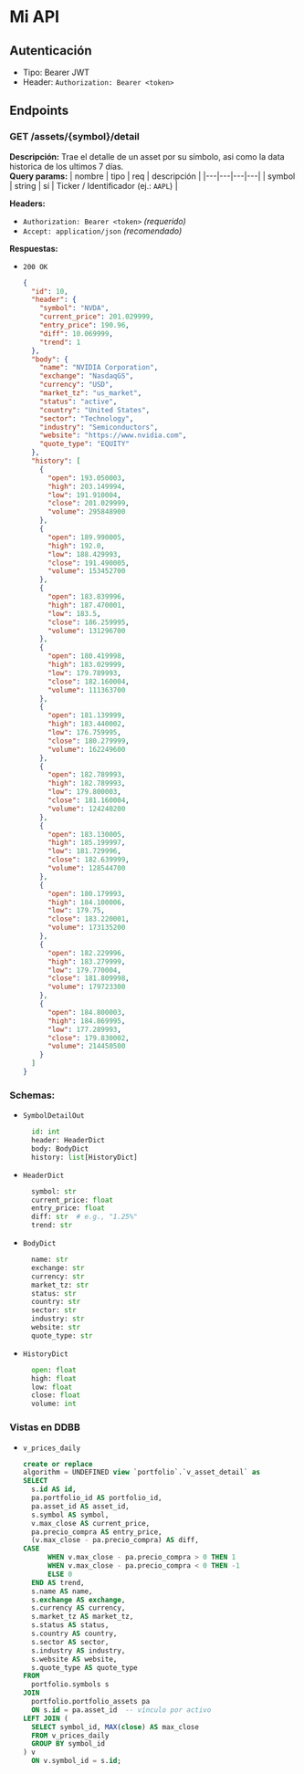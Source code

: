# Mi API

## Autenticación

- Tipo: Bearer JWT
- Header: `Authorization: Bearer <token>`

## Endpoints

### GET /assets/{symbol}/detail

**Descripción:** Trae el detalle de un asset por su símbolo, asi como la data historica de los ultimos 7 días.  
**Query params:**
| nombre | tipo | req | descripción |
|---|---|---|---|
| symbol | string | sí | Ticker / Identificador (ej.: `AAPL`) |

**Headers:**

- `Authorization: Bearer <token>` _(requerido)_
- `Accept: application/json` _(recomendado)_

**Respuestas:**

- `200 OK`
  ```json
  {
    "id": 10,
    "header": {
      "symbol": "NVDA",
      "current_price": 201.029999,
      "entry_price": 190.96,
      "diff": 10.069999,
      "trend": 1
    },
    "body": {
      "name": "NVIDIA Corporation",
      "exchange": "NasdaqGS",
      "currency": "USD",
      "market_tz": "us_market",
      "status": "active",
      "country": "United States",
      "sector": "Technology",
      "industry": "Semiconductors",
      "website": "https://www.nvidia.com",
      "quote_type": "EQUITY"
    },
    "history": [
      {
        "open": 193.050003,
        "high": 203.149994,
        "low": 191.910004,
        "close": 201.029999,
        "volume": 295848900
      },
      {
        "open": 189.990005,
        "high": 192.0,
        "low": 188.429993,
        "close": 191.490005,
        "volume": 153452700
      },
      {
        "open": 183.839996,
        "high": 187.470001,
        "low": 183.5,
        "close": 186.259995,
        "volume": 131296700
      },
      {
        "open": 180.419998,
        "high": 183.029999,
        "low": 179.789993,
        "close": 182.160004,
        "volume": 111363700
      },
      {
        "open": 181.139999,
        "high": 183.440002,
        "low": 176.759995,
        "close": 180.279999,
        "volume": 162249600
      },
      {
        "open": 182.789993,
        "high": 182.789993,
        "low": 179.800003,
        "close": 181.160004,
        "volume": 124240200
      },
      {
        "open": 183.130005,
        "high": 185.199997,
        "low": 181.729996,
        "close": 182.639999,
        "volume": 128544700
      },
      {
        "open": 180.179993,
        "high": 184.100006,
        "low": 179.75,
        "close": 183.220001,
        "volume": 173135200
      },
      {
        "open": 182.229996,
        "high": 183.279999,
        "low": 179.770004,
        "close": 181.809998,
        "volume": 179723300
      },
      {
        "open": 184.800003,
        "high": 184.869995,
        "low": 177.289993,
        "close": 179.830002,
        "volume": 214450500
      }
    ]
  }
  ```

### Schemas:

- `SymbolDetailOut`

  ```python
    id: int
    header: HeaderDict
    body: BodyDict
    history: list[HistoryDict]
  ```

- `HeaderDict`

  ```python
    symbol: str
    current_price: float
    entry_price: float
    diff: str  # e.g., "1.25%"
    trend: str
  ```

- `BodyDict`

  ```python
    name: str
    exchange: str
    currency: str
    market_tz: str
    status: str
    country: str
    sector: str
    industry: str
    website: str
    quote_type: str
  ```

- `HistoryDict`

  ```python
    open: float
    high: float
    low: float
    close: float
    volume: int
  ```

### Vistas en DDBB

- `v_prices_daily`

  ```SQL
  create or replace
  algorithm = UNDEFINED view `portfolio`.`v_asset_detail` as
  SELECT
    s.id AS id,
    pa.portfolio_id AS portfolio_id,
    pa.asset_id AS asset_id,
    s.symbol AS symbol,
    v.max_close AS current_price,
    pa.precio_compra AS entry_price,
    (v.max_close - pa.precio_compra) AS diff,
  CASE
        WHEN v.max_close - pa.precio_compra > 0 THEN 1
        WHEN v.max_close - pa.precio_compra < 0 THEN -1
        ELSE 0
    END AS trend,
    s.name AS name,
    s.exchange AS exchange,
    s.currency AS currency,
    s.market_tz AS market_tz,
    s.status AS status,
    s.country AS country,
    s.sector AS sector,
    s.industry AS industry,
    s.website AS website,
    s.quote_type AS quote_type
  FROM
    portfolio.symbols s
  JOIN
    portfolio.portfolio_assets pa
    ON s.id = pa.asset_id  -- vínculo por activo
  LEFT JOIN (
    SELECT symbol_id, MAX(close) AS max_close
    FROM v_prices_daily
    GROUP BY symbol_id
  ) v
    ON v.symbol_id = s.id;
  ```
